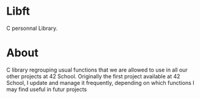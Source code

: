 # Libft
C personnal Library.

# About

C library regrouping usual functions that we are allowed to use in all our other projects at 42 School. Originally the first project available at 42 School, I update and manage it frequently, depending on which functions I may find useful in futur projects
